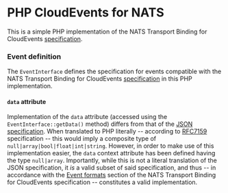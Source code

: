 # PHP CloudEvents for NATS
This is a simple PHP implementation of the NATS Transport Binding for CloudEvents [specification](https://github.com/cloudevents/spec/blob/master/nats-transport-binding.md).

### Event definition
The `EventInterface` defines the specification for events compatible with the NATS Transport Binding for CloudEvents [specification](https://github.com/cloudevents/spec/blob/master/nats-transport-binding.md) in this PHP implementation.

#### `data` attribute
Implementation of the `data` attribute (accessed using the `EventInterface::getData()` method) differs from that of the [JSON specification](https://github.com/cloudevents/spec/blob/v0.1/json-format.md). When translated to PHP literally -- according to [RFC7159](https://tools.ietf.org/html/rfc7159#section-3) specification -- this would imply a composite type of `null|array|bool|float|int|string`. However, in order to make use of this implementation easier, the `data` context attribute has been defined having the type `null|array`.
Importantly, while this is not a literal translation of the JSON specification, it _is_ a valid subset of said specification, and thus -- in accordance with the [Event formats](https://github.com/cloudevents/spec/blob/master/nats-transport-binding.md#14-event-formats) section of the NATS Transport Binding for CloudEvents specification -- constitutes a valid implementation.

